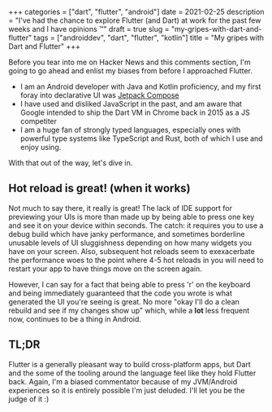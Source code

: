 +++
categories = ["dart", "flutter", "android"]
date = 2021-02-25
description = "I've had the chance to explore Flutter (and Dart) at work for the past few weeks and I have opinions :tm:"
draft = true
slug = "my-gripes-with-dart-and-flutter"
tags = ["androiddev", "dart", "flutter", "kotlin"]
title = "My gripes with Dart and Flutter"
+++

Before you tear into me on Hacker News and this comments section, I'm going to go ahead and enlist my biases from before I approached Flutter.

- I am an Android developer with Java and Kotlin proficiency, and my first foray into declarative UI was [Jetpack Compose]
- I have used and disliked JavaScript in the past, and am aware that Google intended to ship the Dart VM in Chrome back in 2015 as a JS competiter
- I am a huge fan of strongly typed languages, especially ones with powerful type systems like TypeScript and Rust, both of which I use and enjoy using.

With that out of the way, let's dive in.

## Hot reload is great! (when it works)

Not much to say there, it really is great! The lack of IDE support for previewing your UIs is more than made up by being able to press one key and see it on your device within seconds. The catch: it requires you to use a debug build which have janky performance, and sometimes borderline unusable levels of UI sluggishness depending on how many widgets you have on your screen. Also, subsequent hot reloads seem to exexacerbate the performance woes to the point where 4-5 hot reloads in you will need to restart your app to have things move on the screen again.

However, I can say for a fact that being able to press 'r' on the keyboard and being immediately guaranteed that the code you wrote is what generated the UI you're seeing is great. No more "okay I'll do a clean rebuild and see if my changes show up" which, while a **lot** less frequent now, continues to be a thing in Android.

## TL;DR

Flutter is a generally pleasant way to build cross-platform apps, but Dart and the some of the tooling around the language feel like they hold Flutter back. Again, I'm a biased commentator because of my JVM/Android experiences so it is entirely possible I'm just deluded. I'll let you be the judge of it :)

[Jetpack Compose]: https://d.android.com/jetpack/compose
